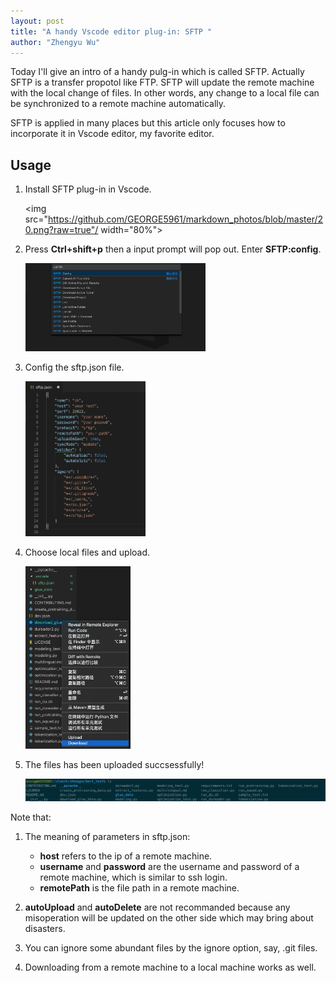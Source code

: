 ```yaml
---
layout: post
title: "A handy Vscode editor plug-in: SFTP "
author: "Zhengyu Wu"
---
```


Today I'll give an intro of a handy pulg-in which is called SFTP. Actually SFTP is a transfer propotol like FTP. SFTP will update the remote machine with the local change of files. In other words, any change to a local file can be synchronized to a remote machine automatically.

SFTP is applied in many places but this article only focuses how to incorporate it in Vscode editor, my favorite editor.

## Usage

1. Install SFTP plug-in in Vscode.

	<img src="https://github.com/GEORGE5961/markdown_photos/blob/master/20.png?raw=true"/ width="80%">


2. Press **Ctrl+shift+p** then a input prompt will pop out. Enter **SFTP:config**. 
	
	<img src="https://github.com/GEORGE5961/markdown_photos/blob/master/22.png?raw=true" width="60%"/>

3. Config the sftp.json file.

	<img src="https://github.com/GEORGE5961/markdown_photos/blob/master/21.png?raw=true" width="40%"/>

4. Choose local files and upload.

	<img src="https://github.com/GEORGE5961/markdown_photos/blob/master/23.png?raw=true" width="35%"/>

5. The files has been uploaded succsessfully!

	<img src="https://github.com/GEORGE5961/markdown_photos/blob/master/24.png?raw=true" width="150%"/>

Note that:

1. The meaning of parameters in sftp.json: 
	
	* **host** refers to the ip of a remote machine.
	* **username**  and **password** are the username and password of a remote machine, which is similar to ssh login.
	* **remotePath** is the file path in a remote machine.

2. **autoUpload** and **autoDelete** are not recommanded because any misoperation will be updated on the other side which may bring about disasters.

3. You can ignore some abundant files by the ignore option, say, .git files.

4. Downloading from a remote machine to a local machine works as well.



























